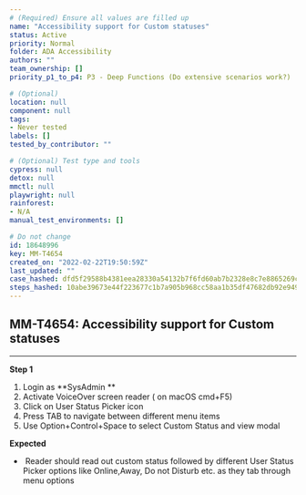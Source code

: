 ```yaml
---
# (Required) Ensure all values are filled up
name: "Accessibility support for Custom statuses"
status: Active
priority: Normal
folder: ADA Accessibility
authors: ""
team_ownership: []
priority_p1_to_p4: P3 - Deep Functions (Do extensive scenarios work?)

# (Optional)
location: null
component: null
tags:
- Never tested
labels: []
tested_by_contributor: ""

# (Optional) Test type and tools
cypress: null
detox: null
mmctl: null
playwright: null
rainforest:
- N/A
manual_test_environments: []

# Do not change
id: 18648996
key: MM-T4654
created_on: "2022-02-22T19:50:59Z"
last_updated: ""
case_hashed: dfd5f29588b4381eea28330a54132b7f6fd60ab7b2328e8c7e8865269c75228cd9a340f465525c9eaa0fdc540d50e2c2
steps_hashed: 10abe39673e44f223677c1b7a905b968cc58aa1b35df47682db92e949af575cd4fb80a4eebdb5d6249b09c58836b7a22
---
```


<!-- (Auto-generated) Based on frontmatter's "key" and "name" -->

## MM-T4654: Accessibility support for Custom statuses

---

**Step 1**

1. Login as \*\*SysAdmin \*\*
2. Activate VoiceOver screen reader ( on macOS cmd+F5)
3. Click on User Status Picker icon
4. Press TAB to navigate between different menu items
5. Use Option+Control+Space to select Custom Status and view modal

**Expected**

-  Reader should read out custom status followed by different User Status Picker options like Online,Away, Do not Disturb etc. as they tab through menu options

